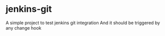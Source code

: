 # jenkins-git
A simple project to test jenkins git integration
And it should be triggered by any change 
hook 
